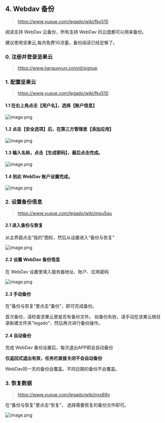 ## 4. Webdav 备份
> https://www.yuque.com/legado/wiki/fkx510

阅读支持 WebDav 云备份，所有支持 WebDav 的云盘都可以用来备份。

建议使用坚果云,每月免费1G流量，备份阅读已经足够了。


### 0. 注册并登录坚果云
> https://www.jianguoyun.com/d/signup 


### 1. 配置坚果云
> https://www.yuque.com/legado/wiki/fkx510

#### 1.1 在右上角点击【用户名】，选择【账户信息】
![image.png](https://cdn.nlark.com/yuque/0/2021/png/12737724/1614782003487-6ec8950c-6d47-462b-b350-8f7d490d8cd1.png?x-oss-process=image%2Fwatermark%2Ctype_d3F5LW1pY3JvaGVp%2Csize_55%2Ctext_TGVnYWRvIMK3IOW8gOa6kOmYheivuw%3D%3D%2Ccolor_FFFFFF%2Cshadow_50%2Ct_80%2Cg_se%2Cx_10%2Cy_10)

#### 1.2 点击【安全选项】后，在第三方管理里【添加应用】
![image.png](https://cdn.nlark.com/yuque/0/2021/png/12737724/1614782472368-aa50fe7e-ae13-4fd2-ac9e-3a0957b0bd29.png?x-oss-process=image%2Fwatermark%2Ctype_d3F5LW1pY3JvaGVp%2Csize_55%2Ctext_TGVnYWRvIMK3IOW8gOa6kOmYheivuw%3D%3D%2Ccolor_FFFFFF%2Cshadow_50%2Ct_80%2Cg_se%2Cx_10%2Cy_10)

#### 1.3 输入名称，点击【生成密码】，最后点击完成。
![image.png](https://cdn.nlark.com/yuque/0/2021/png/12737724/1614782954299-0dd59ade-5bc4-4dc6-9abd-3b696237ebc8.png?x-oss-process=image%2Fwatermark%2Ctype_d3F5LW1pY3JvaGVp%2Csize_16%2Ctext_TGVnYWRvIMK3IOW8gOa6kOmYheivuw%3D%3D%2Ccolor_FFFFFF%2Cshadow_50%2Ct_80%2Cg_se%2Cx_10%2Cy_10)

#### 1.4 到此 WebDav 账户设置完成。
![image.png](https://cdn.nlark.com/yuque/0/2021/png/12737724/1614783363300-d74cf960-ddf4-4a04-aee2-df1f21565b0f.png?x-oss-process=image%2Fwatermark%2Ctype_d3F5LW1pY3JvaGVp%2Csize_23%2Ctext_TGVnYWRvIMK3IOW8gOa6kOmYheivuw%3D%3D%2Ccolor_FFFFFF%2Cshadow_50%2Ct_80%2Cg_se%2Cx_10%2Cy_10)


### 2. 设置备份信息
> https://www.yuque.com/legado/wiki/mgu5qu

#### 2.1 进入备份与恢复
从主界面点击“我的”图标，然后从设置进入“备份与恢复”

![image.png](https://cdn.nlark.com/yuque/0/2021/png/12737724/1614818678602-53ad0989-986f-4e33-886b-abe7f1a6996f.png?x-oss-process=image%2Fwatermark%2Ctype_d3F5LW1pY3JvaGVp%2Csize_17%2Ctext_TGVnYWRvIMK3IOW8gOa6kOmYheivuw%3D%3D%2Ccolor_FFFFFF%2Cshadow_50%2Ct_80%2Cg_se%2Cx_10%2Cy_10)


#### 2.2 设置 WebDav 备份信息
在 WebDav 设置里填入服务器地址、账户、应用密码

![image.png](https://cdn.nlark.com/yuque/0/2021/png/12737724/1614818803320-f35a0a14-6272-4f96-a635-8ca6d852ffb5.png?x-oss-process=image%2Fwatermark%2Ctype_d3F5LW1pY3JvaGVp%2Csize_17%2Ctext_TGVnYWRvIMK3IOW8gOa6kOmYheivuw%3D%3D%2Ccolor_FFFFFF%2Cshadow_50%2Ct_80%2Cg_se%2Cx_10%2Cy_10)


#### 2.3 手动备份
在“备份与恢复”里点击“备份”，即可完成备份。 

首次备份，请检查坚果云里是否有备份文件。 如备份失败，请手动在坚果云根目录新建文件夹"legado"，然后再次进行备份操作。


#### 2.4 自动备份

完成 WebDav 备份设置后，每次退出APP即会自动备份  

**仅返回式退出有效，任务栏直接关闭不会自动备份**

WebDav同一天的备份会覆盖，不同日期的备份不会覆盖。



### 3. 恢复数据
> https://www.yuque.com/legado/wiki/nxs89y

在“备份与恢复”里点击“恢复”， 选择需要恢复的备份文件即可。 

![image.png](https://cdn.nlark.com/yuque/0/2021/png/12737724/1615086721622-40e2430a-7ffc-44aa-bfd7-bc1636508081.png?x-oss-process=image%2Fwatermark%2Ctype_d3F5LW1pY3JvaGVp%2Csize_123%2Ctext_TGVnYWRvIMK3IOW8gOa6kOmYheivuw%3D%3D%2Ccolor_FFFFFF%2Cshadow_50%2Ct_80%2Cg_se%2Cx_10%2Cy_10%2Fresize%2Cw_1440%2Climit_0)
